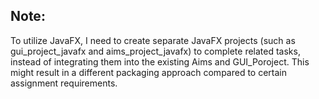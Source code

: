 ## Note:
To utilize JavaFX, I need to create separate JavaFX projects (such as gui_project_javafx and aims_project_javafx) to complete related tasks, instead of integrating them into the existing Aims and GUI_Poroject. This might result in a different packaging approach compared to certain assignment requirements.
